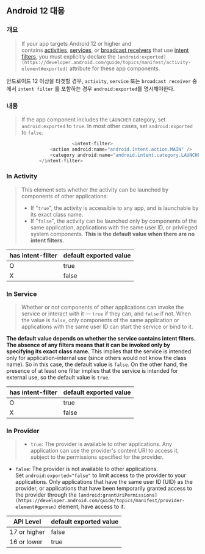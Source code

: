 ## Android 12 대응

### 개요

> If your app targets Android 12 or higher and contains [activities](https://developer.android.com/guide/components/activities/intro-activities), [services](https://developer.android.com/guide/components/services), or [broadcast receivers](https://developer.android.com/guide/components/broadcasts) that use [intent filters](https://developer.android.com/guide/components/intents-filters#Receiving), you must explicitly declare the `[android:exported](https://developer.android.com/guide/topics/manifest/activity-element#exported)` attribute for these app components.
> 

안드로이드 12 이상을 타겟할 경우, `activity`, `service` 또는 `broadcast receiver` 중에서 `intent filter` 를 포함하는 경우 `android:exported`를 명시해야한다.

### 내용

> If the app component includes the `LAUNCHER` category, set `android:exported` to `true`. In most other cases, set `android:exported` to `false`.
> 

```kotlin
						<intent-filter>
                <action android:name="android.intent.action.MAIN" />
                <category android:name="android.intent.category.LAUNCHER" />
            </intent-filter>
```

### In Activity

> This element sets whether the activity can be launched by components of other applications:
> 
> - If "`true`", the activity is accessible to any app, and is launchable by its exact class name.
> - If "`false`", the activity can be launched only by components of the same application, applications with the same user ID, or privileged system components. **This is the default value when there are no intent filters.**

| has intent-filter | default exported value |
| --- | --- |
| O | true |
| X | false |

### In Service

> Whether or not components of other applications can invoke the service or interact with it — `true` if they can, and `false` if not. When the value is `false`, only components of the same application or applications with the same user ID can start the service or bind to it.

**The default value depends on whether the service contains intent filters.** **The absence of any filters means that it can be invoked only by specifying its exact class name.** This implies that the service is intended only for application-internal use (since others would not know the class name). So in this case, the default value is `false`. On the other hand, the presence of at least one filter implies that the service is intended for external use, so the default value is `true`.
> 

| has intent-filter | default exported value |
| --- | --- |
| O | true |
| X | false |

### In Provider

> - `true`: The provider is available to other applications. Any application can use the provider's content URI to access it, subject to the permissions specified for the provider.

- `false`: The provider is not available to other applications. Set `android:exported="false"` to limit access to the provider to your applications. Only applications that have the same user ID (UID) as the provider, or applications that have been temporarily granted access to the provider through the `[android:grantUriPermissions](https://developer.android.com/guide/topics/manifest/provider-element#gprmsn)` element, have access to it.
> 

| API Level | default exported value |
| --- | --- |
| 17 or higher | false |
| 16 or lower | true |

